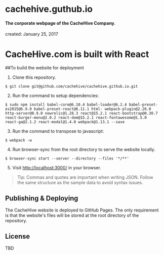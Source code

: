 # cachehive.guthub.io
#### The corporate webpage of the CacheHive Company.
created:  January 25, 2017

CacheHive.com is built with React
=================================

##To build the website for deployment

1) Clone this repository.

```
$ git clone git@github.com/cachehive/cachehive.github.io.git
```

2) Run the command to setup dependencies: 
```
$ sudo npm install babel-core@6.10.4 babel-loader@6.2.4 babel-preset-es2015@6.9.0 babel-preset-react@6.11.1 html- webpack-plugin@2.26.0 http-server@0.9.0 newrelic@1.28.3 react@15.2.1 react-bootstrap@0.30.7 react-burger-menu@2.0.2 react-dom@15.2.1 react-fontawesome@1.5.0 react-ga@2.1.2 react-modal@1.4.0 webpack@1.13.1 --save
```

3) Run the command to transpose to javascript:
```
$ webpack -w 
```

4) Run browser-sync from the root directory to serve the website locally.
```
$ browser-sync start --server --directory --files '*/**'
```

5) Visit [http://localhost:3000/](http://localhost:3000/) in your browser.

> Tip: Commas and quotes are important when writing JSON. Follow the same structure as the sample data to avoid syntax issues.

## Publishing & Deploying

The CacheHive website is deployed to GitHub Pages.
The only requirement is that the website's files will be stored at the root directory of the repository.

## License

TBD